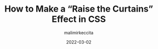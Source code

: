 ---
author: malimirkeccita
date: 2022-03-02
draft: true
publisher: css
tags:
  - css
  - effects
target_url: https://css-tricks.com/css-raise-the-curtains-effect/
title: How to Make a “Raise the Curtains” Effect in CSS
---